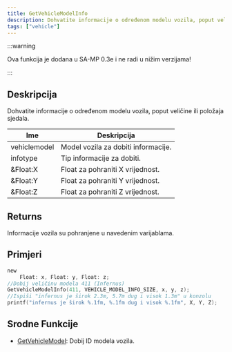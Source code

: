 ```yaml
---
title: GetVehicleModelInfo
description: Dohvatite informacije o određenom modelu vozila, poput veličine ili položaja sjedala.
tags: ["vehicle"]
---
```


:::warning

Ova funkcija je dodana u SA-MP 0.3e i ne radi u nižim verzijama!

:::

## Deskripcija

Dohvatite informacije o određenom modelu vozila, poput veličine ili položaja sjedala.

| Ime          | Deskripcija                         |
| ------------ | ----------------------------------- |
| vehiclemodel | Model vozila za dobiti informacije. |
| infotype     | Tip informacije za dobiti.          |
| &Float:X     | Float za pohraniti X vrijednost.    |
| &Float:Y     | Float za pohraniti Y vrijednost.    |
| &Float:Z     | Float za pohraniti Z vrijednost.    |

## Returns

Informacije vozila su pohranjene u navedenim varijablama.

## Primjeri

```c
new
    Float: x, Float: y, Float: z;
//Dobij veličinu modela 411 (Infernus)
GetVehicleModelInfo(411, VEHICLE_MODEL_INFO_SIZE, x, y, z);
//Ispiši "infernus je širok 2.3m, 5.7m dug i visok 1.3m" u konzolu
printf("infernus je širok %.1fm, %.1fm dug i visok %.1fm", X, Y, Z);
```

## Srodne Funkcije

- [GetVehicleModel](GetVehicleModel): Dobij ID modela vozila.
